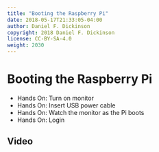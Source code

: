 ```yaml
---
title: "Booting the Raspberry Pi"
date: 2018-05-17T21:33:05-04:00
author: Daniel F. Dickinson
copyright: 2018 Daniel F. Dickinson
license: CC-BY-SA-4.0
weight: 2030
---
```


# Booting the Raspberry Pi

  * Hands On: Turn on monitor
  * Hands On: Insert USB power cable
  * Hands On: Watch the monitor as the Pi boots
  * Hands On: Login

## Video
